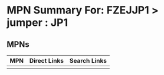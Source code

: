 



# MPN Summary For: FZEJJP1 > jumper : JP1

## MPNs
  

|MPN|Direct Links|Search Links|
| :--- | :--- | :--- |
||||
